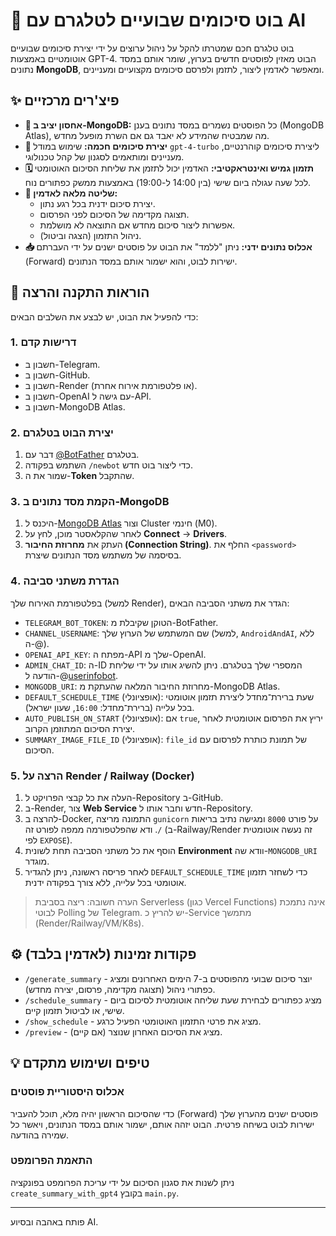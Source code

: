 # 🤖 בוט סיכומים שבועיים לטלגרם עם AI

בוט טלגרם חכם שמטרתו להקל על ניהול ערוצים על ידי יצירת סיכומים שבועיים אוטומטיים באמצעות GPT-4. הבוט מאזין לפוסטים חדשים בערוץ, שומר אותם במסד נתונים **MongoDB**, ומאפשר לאדמין ליצור, לתזמן ולפרסם סיכומים מקצועיים ומעניינים.

## ✨ פיצ'רים מרכזיים

- **💾 אחסון יציב ב-MongoDB:** כל הפוסטים נשמרים במסד נתונים בענן (MongoDB Atlas), מה שמבטיח שהמידע לא יאבד גם אם השרת מופעל מחדש.
- **📝 יצירת סיכומים חכמה:** שימוש במודל `gpt-4-turbo` ליצירת סיכומים קוהרנטיים, מעניינים ומותאמים לסגנון של קהל טכנולוגי.
- **🗓️ תזמון גמיש ואינטראקטיבי:** האדמין יכול לתזמן את שליחת הסיכום האוטומטי לכל שעה עגולה ביום שישי (בין 14:00 ל-19:00) באמצעות ממשק כפתורים נוח.
- **🔧 שליטה מלאה לאדמין:**
    - יצירת סיכום ידנית בכל רגע נתון.
    - תצוגה מקדימה של הסיכום לפני הפרסום.
    - אפשרות ליצור סיכום מחדש אם התוצאה לא מושלמת.
    - ניהול התזמון (הצגה וביטול).
- **📥 אכלוס נתונים ידני:** ניתן "ללמד" את הבוט על פוסטים ישנים על ידי העברתם (Forward) ישירות לבוט, והוא ישמור אותם במסד הנתונים.

## 🚀 הוראות התקנה והרצה

כדי להפעיל את הבוט, יש לבצע את השלבים הבאים:

### 1. דרישות קדם
- חשבון ב-Telegram.
- חשבון ב-GitHub.
- חשבון ב-Render (או פלטפורמת אירוח אחרת).
- חשבון ב-OpenAI עם גישה ל-API.
- חשבון ב-MongoDB Atlas.

### 2. יצירת הבוט בטלגרם
1. דבר עם [@BotFather](https://t.me/BotFather) בטלגרם.
2. השתמש בפקודה `/newbot` כדי ליצור בוט חדש.
3. שמור את ה-**Token** שהתקבל.

### 3. הקמת מסד נתונים ב-MongoDB
1. היכנס ל-[MongoDB Atlas](https://www.mongodb.com/cloud/atlas) וצור Cluster חינמי (M0).
2. לאחר שהקלאסטר מוכן, לחץ על **Connect** -> **Drivers**.
3. העתק את **מחרוזת החיבור (Connection String)**. החלף את `<password>` בסיסמה של משתמש מסד הנתונים שיצרת.

### 4. הגדרת משתני סביבה
בפלטפורמת האירוח שלך (למשל Render), הגדר את משתני הסביבה הבאים:

- `TELEGRAM_BOT_TOKEN`: הטוקן שקיבלת מ-BotFather.
- `CHANNEL_USERNAME`: שם המשתמש של הערוץ שלך (למשל, `AndroidAndAI`, ללא ה-@).
- `OPENAI_API_KEY`: מפתח ה-API שלך מ-OpenAI.
- `ADMIN_CHAT_ID`: ה-ID המספרי שלך בטלגרם. ניתן להשיג אותו על ידי שליחת הודעה ל-@[userinfobot](https://t.me/userinfobot).
- `MONGODB_URI`: מחרוזת החיבור המלאה שהעתקת מ-MongoDB Atlas.
- `DEFAULT_SCHEDULE_TIME` (אופציונלי): שעת ברירת־מחדל ליצירת תזמון אוטומטי בכל עלייה (ברירת־מחדל: `16:00`, שעון ישראל).
- `AUTO_PUBLISH_ON_START` (אופציונלי): אם `true`, יריץ את הפרסום אוטומטית לאחר יצירת הסיכום המתוזמן הקרוב.
- `SUMMARY_IMAGE_FILE_ID` (אופציונלי): `file_id` של תמונת כותרת לפרסום עם הסיכום.

### 5. הרצה על Render / Railway (Docker)
1. העלה את כל קבצי הפרויקט ל-Repository ב-GitHub.
2. ב-Render, צור **Web Service** חדש וחבר אותו ל-Repository.
3. להרצה ב-Docker, התמונה מריצה `gunicorn` על פורט `8000` ומגישה נתיב בריאות `/`. ודא שהפלטפורמה ממפה לפורט זה (ב-Railway/Render זה נעשה אוטומטית לפי `EXPOSE`).
4. הוסף את כל משתני הסביבה תחת לשונית **Environment** וודא שה-`MONGODB_URI` מוגדר.
5. לאחר פריסה ראשונה, ניתן להגדיר `DEFAULT_SCHEDULE_TIME` כדי לשחזר תזמון אוטומטי בכל עלייה, ללא צורך בפקודה ידנית.

> הערה חשובה: ריצה בסביבת Serverless (כגון Vercel Functions) אינה נתמכת לבוטי Polling של Telegram. יש להריץ כ-Service מתמשך (Render/Railway/VM/K8s).

## ⚙️ פקודות זמינות (לאדמין בלבד)

- `/generate_summary` - יוצר סיכום שבועי מהפוסטים ב-7 הימים האחרונים ומציג כפתורי ניהול (תצוגה מקדימה, פרסום, יצירה מחדש).
- `/schedule_summary` - מציג כפתורים לבחירת שעת שליחה אוטומטית לסיכום ביום שישי, או לביטול תזמון קיים.
- `/show_schedule` - מציג את פרטי התזמון האוטומטי הפעיל כרגע.
- `/preview` - מציג את הסיכום האחרון שנוצר (אם קיים).

## 💡 טיפים ושימוש מתקדם

### אכלוס היסטוריית פוסטים
כדי שהסיכום הראשון יהיה מלא, תוכל להעביר (Forward) פוסטים ישנים מהערוץ שלך ישירות לבוט בשיחה פרטית. הבוט יזהה אותם, ישמור אותם במסד הנתונים, ויאשר כל שמירה בהודעה.

### התאמת הפרומפט
ניתן לשנות את סגנון הסיכום על ידי עריכת הפרומפט בפונקציה `create_summary_with_gpt4` בקובץ `main.py`.

---
פותח באהבה ובסיוע AI.
